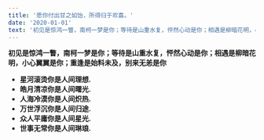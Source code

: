 ```yaml
---
title: '愿你付出甘之如饴，所得归于欢喜。'
date: '2020-01-01'
text: '初见是惊鸿一瞥，南柯一梦是你；等待是山重水复，怦然心动是你；相遇是柳暗花明，小心翼翼是你；重逢是始料未及，别来无恙是你。'
---
```


**初见是惊鸿一瞥，南柯一梦是你；等待是山重水复，怦然心动是你；相遇是柳暗花明，小心翼翼是你；重逢是始料未及，别来无恙是你**
- **星河滚烫你是人间理想.** 
- **皓月清凉你是人间曙光.** 
- **人海冷漠你是人间炽热.** 
- **万世浮沉你是人间归途.** 
- **众人平庸你是人间星光.** 
- **世事无常你是人间琳琅.** 